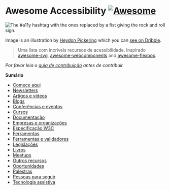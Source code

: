 # Awesome Accessibility [![Awesome](https://awesome.re/badge.svg)](https://awesome.re)

![The #a11y hashtag with the ones replaced by a fist giving the rock and roll sign.](https://user-images.githubusercontent.com/1204692/30697506-9fd3020c-9eb5-11e7-95ca-a6c56785dd66.png)

Image is an illustration by [Heydon Pickering](http://www.heydonworks.com/) which you can [see on Dribble](https://dribbble.com/shots/2121794-rock-n-roll-a11y).

> Uma lista com incríveis recursos de acessibilidade.
> Inspirado [awesome-svg](https://github.com/willianjusten/awesome-svg), [awesome-webcomponents](https://github.com/obetomuniz/awesome-webcomponents) and [awesome-flexbox](https://github.com/afonsopacifer/awesome-flexbox).

*Por favor leia o [guia de contribuição](CONTRIBUTING.md) antes de contribuir.*

**Sumário**

- [Comece aqui](topics/getting-started.md)
- [Newsletters](topics/newsletter.md)
- [Artigos e vídeos](topics/articles-and-videos.md)
- [Blogs](topics/blogs.md)
- [Conferências e eventos](topics/conferences.md)
- [Cursos](topics/courses.md)
- [Documentação](topics/guides.md)
- [Empresas e organizações](topics/companies-and-organizations.md)
- [Especificação W3C](topics/specification.md)
- [Ferramentas](topics/tools.md)
- [Ferramentas e validadores](topics/validators.md)
- [Legislações](topics/laws.md)
- [Livros](topics/books.md)
- [Meetups](topics/meetups.md)
- [Outros recursos](topics/other-resources.md)
- [Oportunidades](topics/jobs.md)
- [Palestras](topics/talks.md)
- [Pessoas para seguir](topics/people.md)
- [Tecnologia assistiva](topics/assistive-technology.md)

